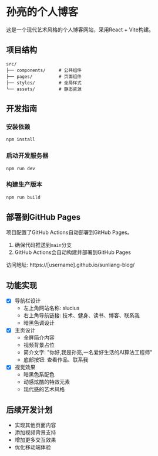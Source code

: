 # 孙亮的个人博客

这是一个现代艺术风格的个人博客网站，采用React + Vite构建。

## 项目结构

```
src/
├── components/     # 公共组件
├── pages/          # 页面组件
├── styles/         # 全局样式
└── assets/         # 静态资源
```

## 开发指南

### 安装依赖

```bash
npm install
```

### 启动开发服务器

```bash
npm run dev
```

### 构建生产版本

```bash
npm run build
```

## 部署到GitHub Pages

项目配置了GitHub Actions自动部署到GitHub Pages。

1. 确保代码推送到`main`分支
2. GitHub Actions会自动构建并部署到GitHub Pages

访问地址: https://[username].github.io/sunliang-blog/

## 功能实现

- [x] 导航栏设计
  - 左上角网站名称: slucius
  - 右上角导航链接: 技术、健身、读书、博客、联系我
  - 暗黑色调设计
- [x] 主页设计
  - 全屏简介内容
  - 视频背景占位
  - 简介文字: "你好,我是孙亮,一名爱好生活的AI算法工程师"
  - 底部按钮: 查看作品、联系我
- [x] 视觉效果
  - 暗黑色系配色
  - 动感炫酷的特效元素
  - 现代感的艺术风格

## 后续开发计划

- 实现其他页面内容
- 添加视频背景支持
- 增加更多交互效果
- 优化移动端体验